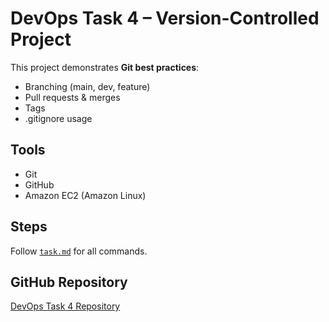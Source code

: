 # DevOps Task 4 – Version-Controlled Project

This project demonstrates **Git best practices**:
- Branching (main, dev, feature)
- Pull requests & merges
- Tags
- .gitignore usage

## Tools
- Git
- GitHub
- Amazon EC2 (Amazon Linux)

## Steps
Follow [`task.md`](task.md) for all commands.

## GitHub Repository
[DevOps Task 4 Repository](https://github.com/vaishnavi-shingare08/Devops-Task4.git)
